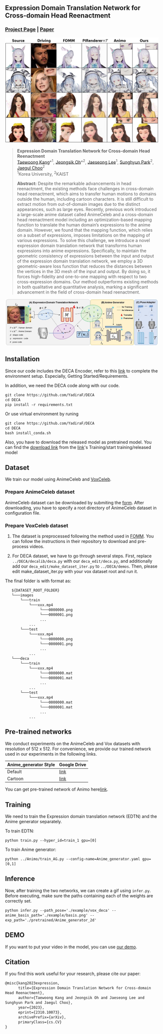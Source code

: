## Expression Domain Translation Network for Cross-domain Head Reenactment

### [Project Page](https://keh0t0.github.io/research/EDTN/) | [Paper](https://arxiv.org/abs/2310.10073)

![Teaser image](./assets/teaser_2.jpg)

> **Expression Domain Translation Network for Cross-domain Head Reenactment**<br>
> [Taewoong Kang](https://keh0t0.github.io/)\*<sup>1</sup>, [Jeongsik Oh](https://github.com/JEONGSIKOH0)\*<sup>2</sup>, [Jaeseong Lee](https://leejesse.github.io/)<sup>1</sup>, [Sunghyun Park](https://psh01087.github.io/)<sup>2</sup>, [Jaegul Choo](https://sites.google.com/site/jaegulchoo)<sup>2</sup><br>
> <sup>1</sup>Korea University, <sup>2</sup>KAIST<br>
>
>
> **Abstract:** Despite the remarkable advancements in head reenactment, the existing methods face challenges in cross-domain head reenactment, which aims to transfer human motions to domains outside the human, including cartoon characters. It is still difficult to extract motion from out-of-domain images due to the distinct appearances, such as large eyes. Recently, previous work introduced a large-scale anime dataset called AnimeCeleb and a cross-domain head reenactment model including an optimization-based mapping function to translate the human domain’s expressions to the anime domain. However, we found that the mapping function, which relies on a subset of expressions, imposes limitations on the mapping of various expressions. To solve this challenge, we introduce a novel expression domain translation network that transforms human expressions into anime expressions. Specifically, to maintain the geometric consistency of expressions between the input and output of the expression domain translation network, we employ a 3D geometric-aware loss function that reduces the distances between the vertices in the 3D mesh of the input and output.  By doing so, it forces high-fidelity and one-to-one mapping with respect to two cross-expression domains. Our method outperforms existing methods in both qualitative and quantitative analysis, marking a significant advancement in the field of cross-domain head reenactment.

![Model Figure](./assets/model_figure.jpg)

## Installation

Since our code includes the DECA Encoder, refer to this [link](https://github.com/yfeng95/DECA.git)
 to complete the environment setup.
Especially, Getting Started/Requirements.

In addition, we need the DECA code along with our code.
```
git clone https://github.com/YadiraF/DECA
cd DECA
pip install -r requirements.txt
```
Or use virtual environment by runing
```
git clone https://github.com/YadiraF/DECA
cd DECA
bash install_conda.sh
```
Also, you have to download the released model as pretrained model. 
You can find the [download link](https://drive.google.com/file/d/1rp8kdyLPvErw2dTmqtjISRVvQLj6Yzje/view) from the [link](https://github.com/yfeng95/DECA.git)'s Training/start training/released model

## Dataset

We train our model using AnimeCeleb and [VoxCeleb](https://arxiv.org/abs/1706.08612). 

### Prepare AnimeCeleb dataset

AnimeCeleb dataset can be downloaded by submiting the [form](https://forms.gle/wN1d6kNZv6sn6ad66).
After downloading, you have to specify a root directory of AnimeCeleb dataset in configuration file.  

### Prepare VoxCeleb dataset

1. The dataset is preprocessed following the method used in [FOMM](https://github.com/AliaksandrSiarohin/video-preprocessing). You can follow the instructions in their repository to download and pre-process videos.
   
2. For DECA dataset, we have to go through several steps. First, replace `../DECA/decalib/deca.py` with our `deca_edit/deca.py`, and additionally add our `deca_edit/make_dataset_iter.py` to `../DECA/demos`. Then, please edit make_dataset_iter.py with your vox dataset root and run it. 

The final folder is with format as:

```
   ${DATASET_ROOT_FOLDER}
   └───images
       └───train
           └───xxx.mp4
                └───0000000.png
                └───0000001.png
                ...
           ...
       └───test
           └───xxx.mp4
                └───0000000.png
                └───0000001.png
                ...
           ...
   └───deca
       └───train
           └───xxx.mp4
                └───0000000.mat
                └───0000001.mat
                ...
           ...
       └───test
           └───xxx.mp4
                └───0000000.mat
                └───0000001.mat
                ...
           ...
   ```

## Pre-trained networks

We conduct experiments on the AnimeCeleb and Vox datasets with resolution of 512 x 512. For convenience, we provide our trained network used in our experiments in the following links.

|Anime_generator Style|Google Drive|
|--------------|--------------|
|Default|[link](https://drive.google.com/file/d/1jtOmO7Up0cd_d0jiILnRiUw4M6loG00f/view?usp=sharing)|
|Cartoon|[link](https://drive.google.com/file/d/1w1uNknSskDZYDMEfkQAN1lTcmCmT65dl/view?usp=sharing)|

You can get pre-trained network of Animo here[link](https://github.com/kangyeolk/AnimeCeleb/tree/main/Animo#pre-trained-networks).

## Training

We need to train the Expression domain translation network (EDTN) and the Anime generator separately.

To train EDTN:
```
python train.py --hyper_id=train_1 gpu=[0]
```

To train Anime generator:
```
python ../Animo/train_AG.py --config-name=Anime_generator.yaml gpu=[0,1]
```

## Inference

Now, after training the two networks, we can create a gif using `infer.py`. Before executing, make sure the paths containing each of the weights are correctly set.

```
python infer.py --path_pose='./example/vox_deca' --anime_basis_path='./example/basis.png' --exp_path='./pretrained/Anime_generator_2d'
```

## DEMO

If you want to put your video in the model, you can use [our demo](https://github.com/kangyeolk/AnimeCeleb/tree/main/EDTN/demo).

## Citation

If you find this work useful for your research, please cite our paper:

```
@misc{kang2023expression,
      title={Expression Domain Translation Network for Cross-domain Head Reenactment}, 
      author={Taewoong Kang and Jeongsik Oh and Jaeseong Lee and Sunghyun Park and Jaegul Choo},
      year={2023},
      eprint={2310.10073},
      archivePrefix={arXiv},
      primaryClass={cs.CV}
}
```